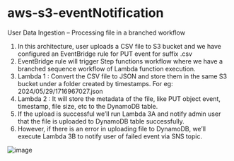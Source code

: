 # aws-s3-eventNotification

User Data Ingestion – Processing file in a branched workflow

1.	In this architecture, user uploads a CSV file to S3 bucket and we have configured an EventBridge rule for PUT event for suffix .csv
2.	EventBridge rule will trigger Step functions workflow where we have a branched sequence workflow of Lambda function execution.
3.	Lambda 1 : Convert the CSV file to JSON and store them in the same S3 bucket under a folder created by timestamps. For eg: 2024/05/29/1716967027.json
4.	Lambda 2 : It will store the metadata of the file, like PUT object event, timestamp, file size, etc to the DynamoDB table.
5.	If the upload is successful we’ll run Lambda 3A and notify admin user that the file is uploaded to DynamoDB table successfully.
6.	However, if there is an error in uploading file to DynamoDB, we’ll execute Lambda 3B to notify user of failed event via SNS topic.

![image](https://github.com/pranshu469/aws-s3-eventNotification/assets/22789861/a9bfb14d-3f8b-4d63-940c-4160faa7d872)


 
